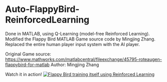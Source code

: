 # Auto-FlappyBird-ReinforcedLearning
Done in MATLAB, using Q-Learning (model-free Reinforced Learning). Modified the Flappy Bird MATLAB Game source code by Mingjing Zhang. Replaced the entire human player input system with the AI player.

Original Game source: https://www.mathworks.com/matlabcentral/fileexchange/45795-roteaugen-flappybird-for-matlab
Author: Mingjing Zhang

Watch it in action!
[![Flappy Bird training itself using Reinforced Learning](https://img.youtube.com/vi/rvy1ZS2RwBs/0.jpg)](https://www.youtube.com/watch?v=rvy1ZS2RwBs)
